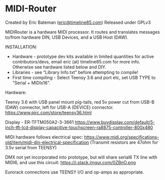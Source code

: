 # MIDI-Router
Created by Eric Bateman (eric@timeline85.com)
Released under GPLv3

MIDIRouter is a hardware MIDI processor.  It routes and translates messages to/from hardware DIN, USB Devices, and a USB Host (DAW).  

INSTALLATION:
* Hardware - prototype dev kits available in limited quantities for active contributors/devs, email eric (at) timeline85.com for more info.  Otherwise see hardware listed below and DIY.
* Libraries - see “Library Info.txt” before attempting to compile!
* First time compiling - Select Teensy 3.6 and port etc, set USB TYPE to "Serial + MIDIx16".


Hardware:

Teensy 3.6 with USB panel mount pig-tails, red 5v power cut from USB-B (DAW) connector, left for USB-A (DEVICE) connector. 
https://www.pjrc.com/store/teensy36.html

Display - ER-TFTM050A2-3-3661
https://www.buydisplay.com/default/5-inch-tft-lcd-display-capacitive-touchscreen-ra8875-controller-800x480

MIDI hardware follows electrical spec:
https://www.midi.org/specifications-old/item/midi-din-electrical-specification
(Transmit resistors are 47ohm for 3.5v serial from TEENSY)

DMX not yet incorporated into prototype, but will share serial6 TX line with MIDI6, and use this circuit:
https://i.stack.imgur.com/0ZBnO.png

Eurorack connections use TEENSY I/O and op-amps as appropriate.
